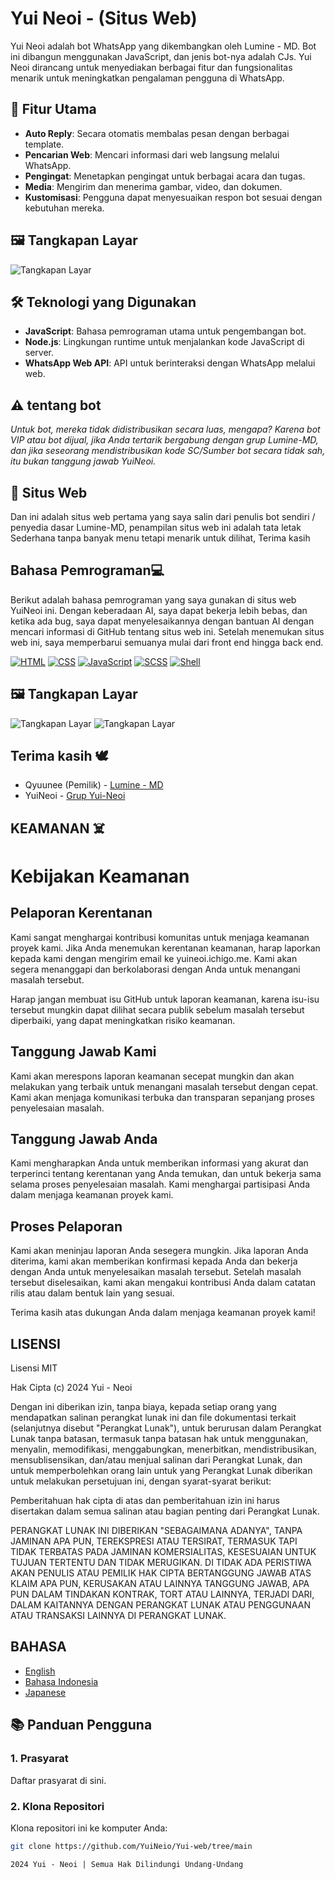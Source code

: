 # Yui Neoi - (Situs Web)

Yui Neoi adalah bot WhatsApp yang dikembangkan oleh Lumine - MD. Bot ini dibangun menggunakan JavaScript, dan jenis bot-nya adalah CJs. Yui Neoi dirancang untuk menyediakan berbagai fitur dan fungsionalitas menarik untuk meningkatkan pengalaman pengguna di WhatsApp.

## 🚀 Fitur Utama
- **Auto Reply**: Secara otomatis membalas pesan dengan berbagai template.
- **Pencarian Web**: Mencari informasi dari web langsung melalui WhatsApp.
- **Pengingat**: Menetapkan pengingat untuk berbagai acara dan tugas.
- **Media**: Mengirim dan menerima gambar, video, dan dokumen.
- **Kustomisasi**: Pengguna dapat menyesuaikan respon bot sesuai dengan kebutuhan mereka.

## 🖼️ Tangkapan Layar
![Tangkapan Layar](https://telegra.ph/file/c2b40bedb5c58953e3cc2.jpg)

## 🛠️ Teknologi yang Digunakan
- **JavaScript**: Bahasa pemrograman utama untuk pengembangan bot.
- **Node.js**: Lingkungan runtime untuk menjalankan kode JavaScript di server.
- **WhatsApp Web API**: API untuk berinteraksi dengan WhatsApp melalui web.

## ⚠️ tentang bot
_Untuk bot, mereka tidak didistribusikan secara luas, mengapa? Karena bot VIP atau bot dijual, jika Anda tertarik bergabung dengan grup Lumine-MD, dan jika seseorang mendistribusikan kode SC/Sumber bot secara tidak sah, itu bukan tanggung jawab YuiNeoi._

## 🍂 Situs Web
Dan ini adalah situs web pertama yang saya salin dari penulis bot sendiri / penyedia dasar Lumine-MD, penampilan situs web ini adalah tata letak Sederhana tanpa banyak menu tetapi menarik untuk dilihat, Terima kasih

## Bahasa Pemrograman💻

Berikut adalah bahasa pemrograman yang saya gunakan di situs web YuiNeoi ini. Dengan keberadaan AI, saya dapat bekerja lebih bebas, dan ketika ada bug, saya dapat menyelesaikannya dengan bantuan AI dengan mencari informasi di GitHub tentang situs web ini. Setelah menemukan situs web ini, saya memperbarui semuanya mulai dari front end hingga back end.

[![HTML](https://img.shields.io/badge/HTML-HTML5-orange?style=for-the-badge&logo=html5)](https://en.wikipedia.org/wiki/HTML5)
[![CSS](https://img.shields.io/badge/CSS-CSS3-blue?style=for-the-badge&logo=css3)](https://en.wikipedia.org/wiki/CSS)
[![JavaScript](https://img.shields.io/badge/JavaScript-JS-yellow?style=for-the-badge&logo=javascript)](https://en.wikipedia.org/wiki/JavaScript)
[![SCSS](https://img.shields.io/badge/SCSS-Sass-hotpink?style=for-the-badge&logo=sass)](https://en.wikipedia.org/wiki/Sass_(stylesheet_language))
[![Shell](https://img.shields.io/badge/Shell-Bash-4EAA25?style=for-the-badge&logo=gnu-bash)](https://en.wikipedia.org/wiki/Bash_(Unix_shell))

## 🖼️ Tangkapan Layar
![Tangkapan Layar](https://telegra.ph/file/c1115866135fbdb685f69.jpg)
![Tangkapan Layar](https://telegra.ph/file/2fa41bb1fe232a98d9487.jpg)

## Terima kasih 🕊
- Qyuunee (Pemilik) - [Lumine - MD](https://chat.whatsapp.com/CjxuywuwOglE7p2tFBqdH3)
- YuiNeoi - [Grup Yui-Neoi](https://chat.whatsapp.com/Gdosq4nvuoyA5IJlCh1aDA)

## KEAMANAN ☠️
# Kebijakan Keamanan

## Pelaporan Kerentanan

Kami sangat menghargai kontribusi komunitas untuk menjaga keamanan proyek kami. Jika Anda menemukan kerentanan keamanan, harap laporkan kepada kami dengan mengirim email ke yuineoi.ichigo.me. Kami akan segera menanggapi dan berkolaborasi dengan Anda untuk menangani masalah tersebut.

Harap jangan membuat isu GitHub untuk laporan keamanan, karena isu-isu tersebut mungkin dapat dilihat secara publik sebelum masalah tersebut diperbaiki, yang dapat meningkatkan risiko keamanan.

## Tanggung Jawab Kami

Kami akan merespons laporan keamanan secepat mungkin dan akan melakukan yang terbaik untuk menangani masalah tersebut dengan cepat. Kami akan menjaga komunikasi terbuka dan transparan sepanjang proses penyelesaian masalah.

## Tanggung Jawab Anda

Kami mengharapkan Anda untuk memberikan informasi yang akurat dan terperinci tentang kerentanan yang Anda temukan, dan untuk bekerja sama selama proses penyelesaian masalah. Kami menghargai partisipasi Anda dalam menjaga keamanan proyek kami.

## Proses Pelaporan

Kami akan meninjau laporan Anda sesegera mungkin. Jika laporan Anda diterima, kami akan memberikan konfirmasi kepada Anda dan bekerja dengan Anda untuk menyelesaikan masalah tersebut. Setelah masalah tersebut diselesaikan, kami akan mengakui kontribusi Anda dalam catatan rilis atau dalam bentuk lain yang sesuai.

Terima kasih atas dukungan Anda dalam menjaga keamanan proyek kami!

## LISENSI

Lisensi MIT

Hak Cipta (c) 2024 Yui - Neoi

Dengan ini diberikan izin, tanpa biaya, kepada setiap orang yang mendapatkan salinan
perangkat lunak ini dan file dokumentasi terkait (selanjutnya disebut "Perangkat Lunak"), untuk berurusan
dalam Perangkat Lunak tanpa batasan, termasuk tanpa batasan hak
untuk menggunakan, menyalin, memodifikasi, menggabungkan, menerbitkan, mendistribusikan, mensublisensikan, dan/atau menjual
salinan dari Perangkat Lunak, dan untuk memperbolehkan orang lain untuk yang Perangkat Lunak
diberikan untuk melakukan persetujuan ini, dengan syarat-syarat berikut:

Pemberitahuan hak cipta di atas dan pemberitahuan izin ini harus disertakan dalam semua
salinan atau bagian penting dari Perangkat Lunak.

PERANGKAT LUNAK INI DIBERIKAN "SEBAGAIMANA ADANYA", TANPA JAMINAN APA PUN,
TEREKSPRESI ATAU TERSIRAT, TERMASUK TAPI TIDAK TERBATAS PADA JAMINAN
KOMERSIALITAS, KESESUAIAN UNTUK TUJUAN TERTENTU DAN TIDAK MERUGIKAN. DI TIDAK ADA PERISTIWA
AKAN PENULIS ATAU PEMILIK HAK CIPTA BERTANGGUNG JAWAB ATAS KLAIM APA PUN, KERUSAKAN ATAU LAINNYA
TANGGUNG JAWAB, APA PUN DALAM TINDAKAN KONTRAK, TORT ATAU LAINNYA, TERJADI DARI,
DALAM KAITANNYA DENGAN PERANGKAT LUNAK ATAU PENGGUNAAN ATAU TRANSAKSI LAINNYA DI
PERANGKAT LUNAK.

## BAHASA

- [English](README.md)
- [Bahasa Indonesia](README_ID.md)
- [Japanese](README_JP.md)

## 📚 Panduan Pengguna

### 1. Prasyarat
Daftar prasyarat di sini.

### 2. Klona Repositori
Klona repositori ini ke komputer Anda:
```bash
git clone https://github.com/YuiNeio/Yui-web/tree/main
```
```
2024 Yui - Neoi | Semua Hak Dilindungi Undang-Undang
```
```
